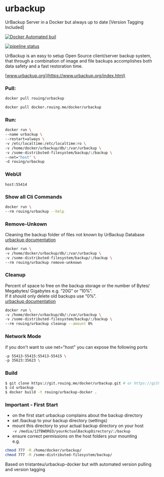 # urbackup
UrBackup Server in a Docker but always up to date [Version Tagging Included]

[![Docker Automated buil](https://img.shields.io/docker/automated/jrottenberg/ffmpeg.svg)](https://hub.docker.com/r/rouing/urbackup/) 

[![pipeline status](https://git.rouing.me/docker/urbackup/badges/master/pipeline.svg)](https://git.rouing.me/docker/urbackup/commits/master)


UrBackup is an easy to setup Open Source client/server backup system, that through a combination of image and file backups accomplishes both data safety and a fast restoration time.

[www.urbackup.org](https://www.urbackup.org/index.html)


### Pull:
```bash
docker pull rouing/urbackup
```

```bash
docker pull docker.rouing.me/docker/urbackup
```

### Run:
```bash
docker run \
--name urbackup \
--restart=always \
-v /etc/localtime:/etc/localtime:ro \
-v /home/docker/urbackup/db/:/var/urbackup \
-v /some-distributed-filesystem/backup/:/backup \
--net="host" \
-d rouing/urbackup
```

### WebUI
`host:55414`

### Show all Cli Commands
```bash
docker run \
--rm rouing/urbackup --help
```

### Remove-Unkown
Cleaning the backup folder of files not known by UrBackup Database  
[urbackup documentation](https://www.urbackup.org/administration_manual.html#x1-10000011.4)  
```bash
docker run \
-v /home/docker/urbackup/db/:/var/urbackup \
-v /some-distributed-filesystem/backup/:/backup \
--rm rouing/urbackup remove-unknown
```

### Cleanup
Percent of space to free on the backup storage or the number of Bytes/ Megabytes/ Gigabytes e.g. “20G” or “10%”.  
If it should only delete old backups use “0%”.  
[urbackup documentation](https://www.urbackup.org/administration_manual.html#x1-9900011.3)  
```bash
docker run \
-v /home/docker/urbackup/db/:/var/urbackup \
-v /some-distributed-filesystem/backup/:/backup \
--rm rouing/urbackup cleanup --amount 0%
```

### Network Mode
if you don't want to use net="host" you can expose the following ports
```bash
-p 55413-55415:55413-55415 \
-p 35623:35623 \
```

### Build
```bash
$ git clone https://git.rouing.me/docker/urbackup.git # or https://github.com/rouing/urbackup
$ cd urbackup
$ docker build -t rouing/urbackup-docker .
```

### Important - First Start
- on the first start urbackup complains about the backup directory  
- set /backup to your backup directory (settings)  
- mount this directory to your actual backup directory on your host  
`-v /media/12TBWDRED/yourActualBackupDirectory/:/backup`
- ensure correct permissions on the host folders your mounting  
e.g.  
```bash
chmod 777 -R /home/docker/urbackup/  
chmod 777 -R /some-distributed-filesystem/backup/
```


Based on tristanteu/urbackup-docker but with automated version pulling and version tagging
